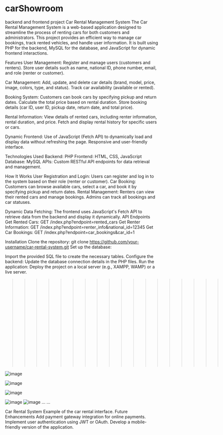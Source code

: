 # carShowroom
 backend and frontend project 
Car Rental Management System
The Car Rental Management System is a web-based application designed to streamline the process of renting cars for both customers and administrators. This project provides an efficient way to manage car bookings, track rented vehicles, and handle user information. It is built using PHP for the backend, MySQL for the database, and JavaScript for dynamic frontend interactions.


Features
User Management:
Register and manage users (customers and renters).
Store user details such as name, national ID, phone number, email, and role (renter or customer).


Car Management:
Add, update, and delete car details (brand, model, price, image, colors, type, and status).
Track car availability (available or rented).



Booking System:
Customers can book cars by specifying pickup and return dates.
Calculate the total price based on rental duration.
Store booking details (car ID, user ID, pickup date, return date, and total price).


Rental Information:
View details of rented cars, including renter information, rental duration, and price.
Fetch and display rental history for specific users or cars.

Dynamic Frontend:
Use of JavaScript (Fetch API) to dynamically load and display data without refreshing the page.
Responsive and user-friendly interface.


Technologies Used
Backend: PHP
Frontend: HTML, CSS, JavaScript
Database: MySQL
APIs: Custom RESTful API endpoints for data retrieval and management.

How It Works
User Registration and Login:
Users can register and log in to the system based on their role (renter or customer).
Car Booking:
Customers can browse available cars, select a car, and book it by specifying pickup and return dates.
Rental Management:
Renters can view their rented cars and manage bookings.
Admins can track all bookings and car statuses.


Dynamic Data Fetching:
The frontend uses JavaScript's Fetch API to retrieve data from the backend and display it dynamically.
API Endpoints
Get Rented Cars: GET /index.php?endpoint=rented_cars
Get Renter Information: GET /index.php?endpoint=renter_info&national_id=12345
Get Car Bookings: GET /index.php?endpoint=car_bookings&car_id=1


Installation
Clone the repository:
git clone https://github.com/your-username/car-rental-system.git
Set up the database:


Import the provided SQL file to create the necessary tables.
Configure the backend:
Update the database connection details in the PHP files.
Run the application:
Deploy the project on a local server (e.g., XAMPP, WAMP) or a live server.
>>>>>>>>>>>>>>>>>>>>>>>>>>>>>>>>>>>>>>>>>>>>>>>>>>>>>>>.
Screenshots
![image](https://github.com/user-attachments/assets/fb551f89-65a4-4975-8bbc-b0934d5b0867)

![image](https://github.com/user-attachments/assets/3baf3e5c-869d-419f-a841-a16da360ccd2)

![image](https://github.com/user-attachments/assets/335be781-349b-45f0-8a13-402918c27999)

![image](https://github.com/user-attachments/assets/daa27013-93e0-4a27-b157-ec7c03e9d892)

![image](https://github.com/user-attachments/assets/e2410147-4207-47e4-b0a5-a77fd0011f2f)
![image](https://github.com/user-attachments/assets/384cbeae-fdab-4886-ae0e-da2daa0b3d3c)
...
...
>>>>>>>>>>>>>>>>>>>>>>>>>>>>>>>>>>>>>>>>>>>>>>>>>>>>>>>>>>>
Car Rental System
Example of the car rental interface.
Future Enhancements
Add payment gateway integration for online payments.
Implement user authentication using JWT or OAuth.
Develop a mobile-friendly version of the application.

